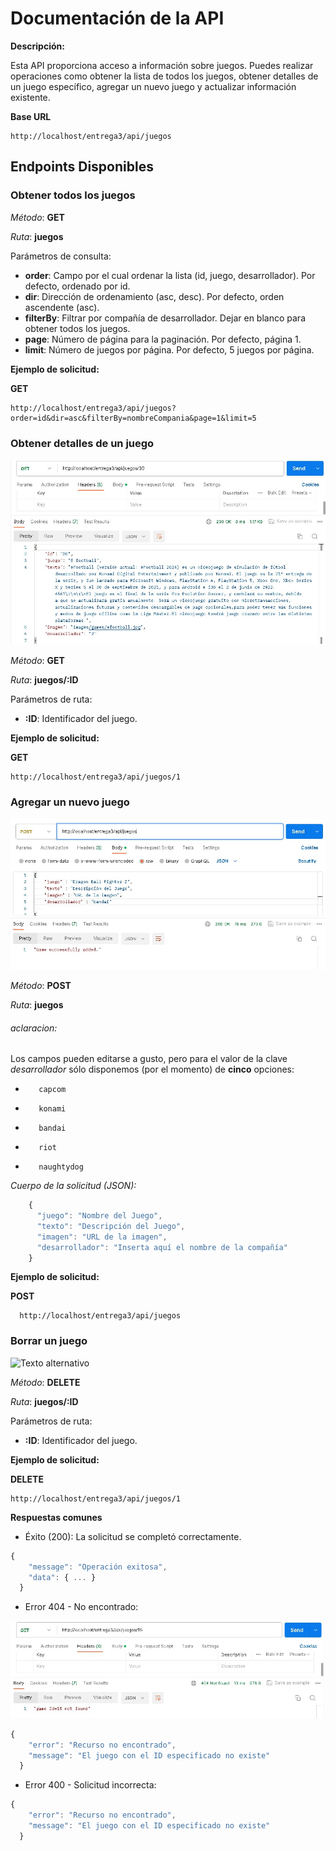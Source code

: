# Documentación de la API

**Descripción:**

Esta API proporciona acceso a información sobre juegos. Puedes realizar operaciones como obtener la lista de todos los juegos, obtener detalles de un juego específico, agregar un nuevo juego y actualizar información existente.

**Base URL**
```plaintext
http://localhost/entrega3/api/juegos
```
## Endpoints Disponibles

### **Obtener todos los juegos**

*Método*: **GET**

*Ruta*: **juegos**

Parámetros de consulta:
- **order**: Campo por el cual ordenar la lista (id, juego, desarrollador). Por defecto, ordenado por id.
- **dir**: Dirección de ordenamiento (asc, desc). Por defecto, orden ascendente (asc).
- **filterBy**: Filtrar por compañía de desarrollador. Dejar en blanco para obtener todos los juegos.
- **page**: Número de página para la paginación. Por defecto, página 1.
- **limit**: Número de juegos por página. Por defecto, 5 juegos por página.

**Ejemplo de solicitud:**

**GET**

```plaintext
http://localhost/entrega3/api/juegos?order=id&dir=asc&filterBy=nombreCompania&page=1&limit=5
```
### **Obtener detalles de un juego**

![Texto alternativo](captures/Traer_Juego.jpg)


*Método*: **GET**

*Ruta*: **juegos/:ID**

Parámetros de ruta:
  - **:ID**: Identificador del juego.

**Ejemplo de solicitud:**

**GET**

```plaintext
http://localhost/entrega3/api/juegos/1
```
### **Agregar un nuevo juego** 

![Texto alternativo](captures/Agregar_Juego_POST.jpg)


*Método*: **POST**

*Ruta*: **juegos**

###### *aclaracion:*
Los campos pueden editarse a gusto, pero para el valor de la clave *desarrollador* sólo disponemos (por el momento) de **cinco** opciones:
-  ```plaintext
      capcom
   ```
      
-  ```plaintext
      konami
   ```
   
-  ```plaintext
      bandai
   ```  
-  ```plaintext
      riot
   ``` 
  
-  ```plaintext
      naughtydog
   ```    

*Cuerpo de la solicitud (JSON):*
 
```javascript
    {
      "juego": "Nombre del Juego",
      "texto": "Descripción del Juego",
      "imagen": "URL de la imagen",
      "desarrollador": "Inserta aquí el nombre de la compañía"
    }
```

**Ejemplo de solicitud:**

**POST**

```plaintext
  http://localhost/entrega3/api/juegos
```
### **Borrar un juego** 

![Texto alternativo](captures/Sin%20título.jpg)

*Método*: **DELETE**

*Ruta*: **juegos/:ID**

Parámetros de ruta:
  - **:ID**: Identificador del juego.

**Ejemplo de solicitud:**

**DELETE**

```plaintext
http://localhost/entrega3/api/juegos/1
```

**Respuestas comunes**

- Éxito (200): La solicitud se completó correctamente.
```javascript
{
    "message": "Operación exitosa",
    "data": { ... }
  }
```
- Error 404 - No encontrado:

![Texto alternativo](captures/error_cargar_juego.jpg)
  
```javascript
{
    "error": "Recurso no encontrado",
    "message": "El juego con el ID especificado no existe"
  }
```
- Error 400 - Solicitud incorrecta:
```javascript
{
    "error": "Recurso no encontrado",
    "message": "El juego con el ID especificado no existe"
  }
```
